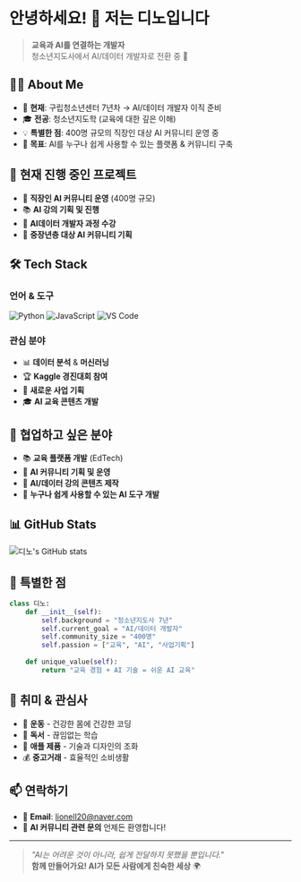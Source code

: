 # 안녕하세요! 👋 저는 디노입니다

> **교육과 AI를 연결하는 개발자**  
> 청소년지도사에서 AI/데이터 개발자로 전환 중 🚀

## 🙋‍♂️ About Me

- 🎯 **현재**: 구립청소년센터 7년차 → AI/데이터 개발자 이직 준비
- 🎓 **전공**: 청소년지도학 (교육에 대한 깊은 이해)
- 💡 **특별한 점**: 400명 규모의 직장인 대상 AI 커뮤니티 운영 중
- 🌱 **목표**: AI를 누구나 쉽게 사용할 수 있는 플랫폼 & 커뮤니티 구축

## 🚀 현재 진행 중인 프로젝트

- 🏢 **직장인 AI 커뮤니티 운영** (400명 규모)
- 📚 **AI 강의 기획 및 진행** 
- 🎯 **AI데이터 개발자 과정 수강**
- 🧓 **중장년층 대상 AI 커뮤니티 기획**

## 🛠️ Tech Stack

### 언어 & 도구
![Python](https://img.shields.io/badge/Python-3776AB?style=for-the-badge&logo=python&logoColor=white)
![JavaScript](https://img.shields.io/badge/JavaScript-F7DF1E?style=for-the-badge&logo=javascript&logoColor=black)
![VS Code](https://img.shields.io/badge/VS_Code-007ACC?style=for-the-badge&logo=visual-studio-code&logoColor=white)

### 관심 분야
- 📊 **데이터 분석** & **머신러닝**
- 🏆 **Kaggle 경진대회 참여**
- 🚀 **새로운 사업 기획**
- 🎓 **AI 교육 콘텐츠 개발**

## 🎯 협업하고 싶은 분야

- 📚 **교육 플랫폼 개발** (EdTech)
- 👥 **AI 커뮤니티 기획 및 운영**
- 🎤 **AI/데이터 강의 콘텐츠 제작**
- 🌟 **누구나 쉽게 사용할 수 있는 AI 도구 개발**

## 📊 GitHub Stats

![디노's GitHub stats](https://github-readme-stats.vercel.app/api?username=lionell0901&show_icons=true&theme=radical)

## 🌟 특별한 점

```python
class 디노:
    def __init__(self):
        self.background = "청소년지도사 7년"
        self.current_goal = "AI/데이터 개발자"
        self.community_size = "400명"
        self.passion = ["교육", "AI", "사업기획"]
    
    def unique_value(self):
        return "교육 경험 + AI 기술 = 쉬운 AI 교육"
```

## 🎨 취미 & 관심사

- 💪 **운동** - 건강한 몸에 건강한 코딩
- 📖 **독서** - 끊임없는 학습
- 🍎 **애플 제품** - 기술과 디자인의 조화
- 💰 **중고거래** - 효율적인 소비생활

## 📫 연락하기

- 📧 **Email**: lionell20@naver.com
- 💬 **AI 커뮤니티 관련 문의** 언제든 환영합니다!

---

> *"AI는 어려운 것이 아니라, 쉽게 전달하지 못했을 뿐입니다."*  
> **함께 만들어가요! AI가 모든 사람에게 친숙한 세상** 🌍
